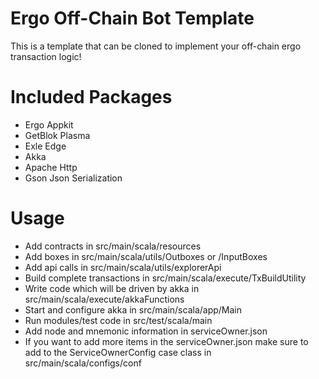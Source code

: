 # Ergo Off-Chain Bot Template

This is a template that can be cloned to implement your off-chain ergo transaction logic!


# Included Packages
- Ergo Appkit
- GetBlok Plasma
- Exle Edge
- Akka
- Apache Http
- Gson Json Serialization

# Usage
- Add contracts in src/main/scala/resources
- Add boxes in src/main/scala/utils/Outboxes or /InputBoxes
- Add api calls in src/main/scala/utils/explorerApi
- Build complete transactions in src/main/scala/execute/TxBuildUtility
- Write code which will be driven by akka in src/main/scala/execute/akkaFunctions
- Start and configure akka in src/main/scala/app/Main
- Run modules/test code in src/test/scala/main
- Add node and mnemonic information in serviceOwner.json
- If you want to add more items in the serviceOwner.json make sure to add to the ServiceOwnerConfig case class in  src/main/scala/configs/conf
